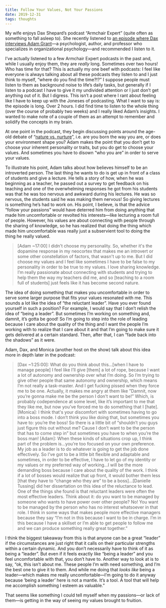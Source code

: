 ```yaml
---
title: Follow Your Values, Not Your Passions
date: 2019-12-31
tags: thoughts
---
```


My wife enjoys Dax Shepard’s podcast “Armchair Expert” (quite often as something to fall asleep to). She recently listened to [an episode where Dax interviews Adam Grant](https://armchairexpertpod.com/pods/adam-grant)—a psychologist, author, and professor who specializes in organizational psychology—and recommended I listen to it.

I’ve actually listened to a few Armchair Expert podcasts in the past and, while I usually enjoy them, they are _really_ long. Sometimes over two hours! Who has time for that? This is actually my one beef with podcasts: I feel like everyone is always talking about all these podcasts they listen to and I just think to myself, “where do you find the time?!?” I suppose people must listen to them as background noise to  life’s daily tasks, but generally if I listen to a podcast I have to give it my undivided attention or I just don’t get anything out of it. But I digress. This isn’t a post where I rant about feeling like I have to keep up with the Joneses of podcasting. What I want to say is: the episode is long. Over 2 hours. I did find time to listen to the whole thing (over the course of probably two weeks) and I really liked Adam’s insights. I wanted to make note of a couple of them as an attempt to remember and solidify the concepts in my brain.

At one point in the podcast, they begin discussing points around the age-old debate of “[nature vs. nurture](https://en.wikipedia.org/wiki/Nature_versus_nurture)”, i.e. are you born the way you are, or does your environment shape you? Adam makes the point that you don’t get to choose your inherent personality or traits, but you do get to choose your values. And sometimes you have to disown “who you are” in order to serve your values. 

To illustrate his point, Adam talks about how believes himself to be an introverted person. The last thing he wants to do is get up in front of a class of students and give a lecture. He tells a story of how, when he was beginning as a teacher, he passed out a survey to get feedback on his teaching and one of the overwhelming responses he got from his students was that he was too nervous and awkward during his lectures. He was so nervous, the students said he was making them nervous! So giving lectures is something he’s had to work on. His point, I believe, is that the advice “follow your passions” would have deterred him from doing anything that made him uncomfortable or revolted his interests—like lecturing a room full of people. However, his values are about connecting with people through the sharing of knowledge, so he has realized that doing the thing which made him uncomfortable was really just a subservient tool to doing the thing he really valued.

> [Adam ~17:00] I didn't choose my personality. So, whether it's the dopamine response in my neocortex that makes me an introvert or some other constellation of factors, that wasn't up to me. But I did choose my values and I feel like sometimes I have to be false to my personality in order to be true to my values. I love sharing knowledge. I’m really passionate about connecting with students and trying to help them the way my teachers did me, and so [teaching to a room full of students] just feels like it has become second nature.

The idea of doing something that makes you uncomfortable in order to serve some larger purpose that fits your values resonated with me. This sounds a lot like the idea of “the reluctant leader”. Have you ever found yourself in such a position? For example, I would say that I don’t relish the idea of “being a leader”. But sometimes I’m working on something and, damnit, it’s gotta be good! So I’m going to step into the role of leading because I care about the quality of the thing and I want the people I’m working with to realize that I care about it and that I’m going to make sure it gets delivered at a certain standard. Then, after that, I can “fade back into the shadows” as it were.

Adam, Dax, and Monica (another host on the show) talk about this idea more in depth later in the podcast:

> [Dax ~1:25:00]: What do you think about this...[when I have to manage people] I feel like I’ll give [them] a lot of rope, because I want a lot of autonomy and ownership over what I’m doing. So I’m trying to give other people that same autonomy and ownership, which means I’m not really a task-master. And I get fucking pissed when they force me to be one. Actually, it makes me angry at them like ”Damnit, now you’re gonna make me be the person I don't want to be!” Which, is probably codependence at some level, like it’s important to me that they like me, but now you’ve forced me to do something that I [hate].
> [Monica]: I think that's your discomfort with sometimes having to go into a boss mode. I don’t think you like doing that, but sometimes you have to: you’re the boss! So there is a little bit of “shouldn’t you guys just figure this out without me? Cause I don’t want to be the person that has to come step in” but sometimes you have to when you’re the boss man!
> [Adam]: When these kinds of situations crop up, I think part of the problem is...you’re too focused on your own preference. My job as a leader is to do whatever is going to get the job done effectively. So I’ve got to be a little bit flexible and adaptable and sometimes, in order to be effective, I have to let go of my identity or my values or my preferred way of working...I will be the more demanding boss because I care about the quality of the work. I think if a lot of bosses would realize that up front, it would bother them less [that they have to “change who they are” to be a boss]...[Danielle Tussing] did her dissertation on this idea of the reluctance to lead. One of the things she found is that reluctant leaders were often the most effective leaders.  Think about it: do you want to be managed by someone who wants to have power over other people? No! You want to be managed by the person who has no interest whatsoever in that role. I think in some ways that makes people more effective managers because they say “I’m not in this because I want to be in charge. I’m in this because I have a skillset or I’m able to get people to follow me and we can produce something really great together.”

I think the biggest takeaway from this is that anyone can be a great “leader” if the circumstances are just right that it calls on their particular strengths within a certain dynamic. And you don’t necessarily have to think of it as being a “leader”. But even if it feels exactly like “being a leader” and you feel uncomfortable with that, you don’t have to. Another way to look at is to say, “ok, this isn’t about me. These people I’m with need something, and I’m the best one to give it to them. And while me doing that _looks like_ being a leader—which makes me really uncomfortable—I’m going to do it anyway because ‘being a leader’ here is not a mantle. It’s a tool. A tool that will help me accomplish something I esteem as valuable.”

That seems like something I could tell myself when my passions—or lack of them—is getting in the way of seeing my values brought to fruition.